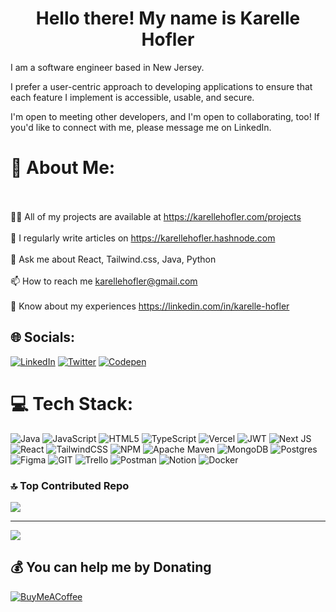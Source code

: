 <h1 align="center">Hello there! My name is Karelle Hofler</h1>

I am a software engineer based in New Jersey.

I prefer a user-centric approach to developing applications to ensure that each feature I implement is accessible, usable, and secure.

I'm open to meeting other developers, and I'm open to collaborating, too! If you'd like to connect with me, please message me on LinkedIn.

# 💫 About Me:
<!--🔭 I’m currently working on <a href="https://alt-text-mage.com">Alt Text Mage</a>, <a href="https://github.com/itskarelleh/taino-language-app">Taino Language App</a> and <a href="https://github.com/itskarelleh/visage-pro">Visage Pro AI</a> -->
<br><br>👨‍💻 All of my projects are available at https://karellehofler.com/projects<br><br>📝 I regularly write articles on https://karellehofler.hashnode.com<br><br>💬 Ask me about React, Tailwind.css, Java, Python<br><br>📫 How to reach me karellehofler@gmail.com<br><br>📄 Know about my experiences https://linkedin.com/in/karelle-hofler


## 🌐 Socials:
[![LinkedIn](https://img.shields.io/badge/LinkedIn-%230077B5.svg?logo=linkedin&logoColor=white)](https://linkedin.com/in/karelle-hofler) [![Twitter](https://img.shields.io/badge/Twitter-%231DA1F2.svg?logo=Twitter&logoColor=white)](https://twitter.com/itskarelleh) [![Codepen](https://img.shields.io/badge/Codepen-000000?style=for-the-badge&logo=codepen&logoColor=white)](https://codepen.io/itskarelleh) 

# 💻 Tech Stack:
![Java](https://img.shields.io/badge/java-%23ED8B00.svg?style=flat&logo=java&logoColor=white) ![JavaScript](https://img.shields.io/badge/javascript-%23323330.svg?style=flat&logo=javascript&logoColor=%23F7DF1E) ![HTML5](https://img.shields.io/badge/html5-%23E34F26.svg?style=flat&logo=html5&logoColor=white) ![TypeScript](https://img.shields.io/badge/typescript-%23007ACC.svg?style=flat&logo=typescript&logoColor=white) ![Vercel](https://img.shields.io/badge/vercel-%23000000.svg?style=flat&logo=vercel&logoColor=white) ![JWT](https://img.shields.io/badge/JWT-black?style=flat&logo=JSON%20web%20tokens) ![Next JS](https://img.shields.io/badge/Next-black?style=flat&logo=next.js&logoColor=white) ![React](https://img.shields.io/badge/react-%2320232a.svg?style=flat&logo=react&logoColor=%2361DAFB) ![TailwindCSS](https://img.shields.io/badge/tailwindcss-%2338B2AC.svg?style=flat&logo=tailwind-css&logoColor=white) ![NPM](https://img.shields.io/badge/NPM-%23000000.svg?style=flat&logo=npm&logoColor=white) ![Apache Maven](https://img.shields.io/badge/Apache%20Maven-C71A36?style=flat&logo=Apache%20Maven&logoColor=white) ![MongoDB](https://img.shields.io/badge/MongoDB-%234ea94b.svg?style=flat&logo=mongodb&logoColor=white) ![Postgres](https://img.shields.io/badge/postgres-%23316192.svg?style=flat&logo=postgresql&logoColor=white) 	![Figma](https://img.shields.io/badge/figma-%23F24E1E.svg?style=flat&logo=figma&logoColor=white) ![GIT](https://img.shields.io/badge/Git-fc6d26?style=flat&logo=git&logoColor=white) ![Trello](https://img.shields.io/badge/Trello-%23026AA7.svg?style=flat&logo=Trello&logoColor=white) ![Postman](https://img.shields.io/badge/Postman-FF6C37?style=flat&logo=postman&logoColor=white) ![Notion](https://img.shields.io/badge/Notion-%23000000.svg?style=flat&logo=notion&logoColor=white) ![Docker](https://img.shields.io/badge/docker-%230db7ed.svg?style=flat&logo=docker&logoColor=white)

### 🔝 Top Contributed Repo
![](https://github-contributor-stats.vercel.app/api?username=karellehofler&limit=5&theme=dark&combine_all_yearly_contributions=true)

---
[![](https://visitcount.itsvg.in/api?id=karellehofler&icon=1&color=11)](https://visitcount.itsvg.in)

  ## 💰 You can help me by Donating
  [![BuyMeACoffee](https://img.shields.io/badge/Buy%20Me%20a%20Coffee-ffdd00?style=for-the-badge&logo=buy-me-a-coffee&logoColor=black)](https://buymeacoffee.com/itskarelleh) 

  
<!-- Proudly created with GPRM ( https://gprm.itsvg.in ) -->
